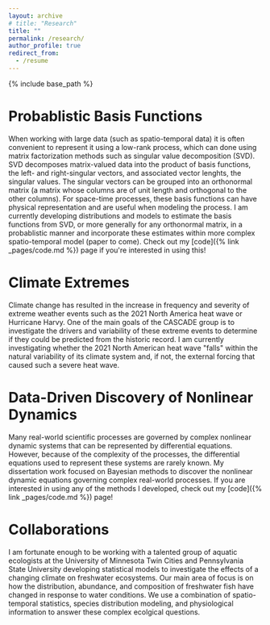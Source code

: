 ```yaml
---
layout: archive
# title: "Research"
title: ""
permalink: /research/
author_profile: true
redirect_from:
  - /resume
---
```


{% include base_path %}


# Probablistic Basis Functions

When working with large data (such as spatio-temporal data) it is often convenient to represent it using a low-rank process, which can done using matrix factorization methods such as singular value decomposition (SVD).
SVD decomposes matrix-valued data into the product of basis functions, the left- and right-singular vectors, and associated vector lenghts, the singular values.
The singular vectors can be grouped into an orthonormal matrix (a matrix whose columns are of unit length and orthogonal to the other columns).
For space-time processes, these basis functions can have physical representation and are useful when modeling the process.
I am currently developing distributions and models to estimate the basis functions from SVD, or more generally for any orthonormal matrix, in a probablistic manner and incorporate these estimates within more complex spatio-temporal model (paper to come).
Check out my [code]({% link _pages/code.md %}) page if you're interested in using this!


# Climate Extremes

Climate change has resulted in the increase in frequency and severity of extreme weather events such as the 2021 North America heat wave or Hurricane Harvy.
One of the main goals of the CASCADE group is to investigate the drivers and variability of these extreme events to determine if they could be predicted from the historic record.
I am currently investigating whether the 2021 North American heat wave "falls" within the natural variability of its climate system and, if not, the external forcing that caused such a severe heat wave.

<!-- As a member of the CASCADE group, I am involved in projects aimed at understanding the drivers and variability of extreme events and at our ability to properly model extremes. -->


# Data-Driven Discovery of Nonlinear Dynamics

Many real-world scientific processes are governed by complex nonlinear dynamic systems that can be represented by differential equations.
However, because of the complexity of the processes, the differential equations used to represent these systems are rarely known.
My dissertation work focused on Bayesian methods to discover the nonlinear dynamic equations governing complex real-world processes.
If you are interested in using any of the methods I developed, check out my [code]({% link _pages/code.md %}) page!


# Collaborations

I am fortunate enough to be working with a talented group of aquatic ecologists at the University of Minnesota Twin Cities and Pennsylvania State University developing statistical models to investigate the effects of a changing climate on freshwater ecosystems. Our main area of focus is on how the distribution, abundance, and composition of freshwater fish have changed in response to water conditions. We use a combination of spatio-temporal statistics, species distribution modeling, and physiological information to answer these complex ecolgical questions.